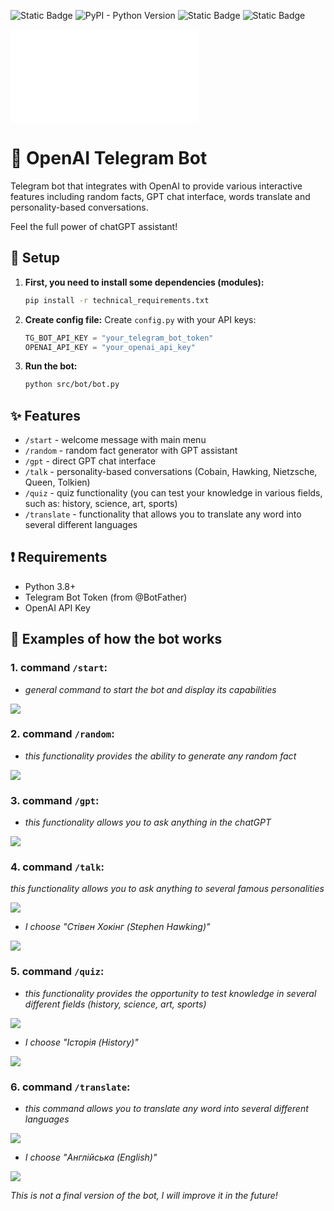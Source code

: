 ![Static Badge](https://img.shields.io/badge/open--ai--telegram--bot-white?style=for-the-badge&logo=probot&logoColor=blue&labelColor=black&color=white) ![PyPI - Python Version](https://img.shields.io/pypi/pyversions/python-telegram-bot?style=for-the-badge&logo=Python&logoColor=blue&labelColor=black&color=white) ![Static Badge](https://img.shields.io/badge/Telegram-white?style=for-the-badge&logo=Telegram&logoColor=blue&labelColor=black&color=white) ![Static Badge](https://img.shields.io/badge/ChatGPT-black?style=for-the-badge&logo=openai&logoColor=blue&labelColor=black&color=white)

![Header](assets/header.html)

# 🤖 OpenAI Telegram Bot

Telegram bot that integrates with OpenAI to provide various interactive features including random facts, GPT chat interface, words translate and personality-based conversations.

Feel the full power of chatGPT assistant!

## 🔧 Setup

1. **First, you need to install some dependencies (modules):**
   
    ```bash
    pip install -r technical_requirements.txt
    ```

2. **Create config file:**
   Create `config.py` with your API keys:
   ```python
   TG_BOT_API_KEY = "your_telegram_bot_token"
   OPENAI_API_KEY = "your_openai_api_key"
   ```

3. **Run the bot:**
   ```bash
   python src/bot/bot.py
   ```

## ✨ Features

- `/start` - welcome message with main menu 
- `/random` - random fact generator with GPT assistant 
- `/gpt` - direct GPT chat interface  
- `/talk` - personality-based conversations (Cobain, Hawking, Nietzsche, Queen, Tolkien)
- `/quiz` - quiz functionality (you can test your knowledge in various fields, such as: history, science, art, sports)
- `/translate` - functionality that allows you to translate any word into several different languages

## ❗ Requirements

- Python 3.8+
- Telegram Bot Token (from @BotFather)
- OpenAI API Key

## 👷 Examples of how the bot works

### 1. command `/start`:

- _general command to start the bot and display its capabilities_

![](src/resources/screenshots/screenshot1.png)

### 2. command `/random`:

- _this functionality provides the ability to generate any random fact_

![](src/resources/screenshots/screenshot2.png)

### 3. command `/gpt`:

- _this functionality allows you to ask anything in the chatGPT_

![](src/resources/screenshots/screenshot3.png)

### 4. command `/talk`:

_this functionality allows you to ask anything to several famous personalities_

![](src/resources/screenshots/screenshot4.png)

- _I choose "Стівен Хокінг (Stephen Hawking)"_

![](src/resources/screenshots/screenshot4.1.png)

### 5. command `/quiz`:

- _this functionality provides the opportunity to test knowledge in several different fields (history, science, art, sports)_

![](src/resources/screenshots/screenshot5.png)

- _I choose "Історія (History)"_

![](src/resources/screenshots/screenshot5.1.png)

### 6. command `/translate`:
 
- _this command allows you to translate any word into several different languages_

![](src/resources/screenshots/screenshot6.png)

- _I choose "Англійська (English)"_ 

![](src/resources/screenshots/screenshot6.1.png)

_This is not a final version of the bot, I will improve it in the future!_